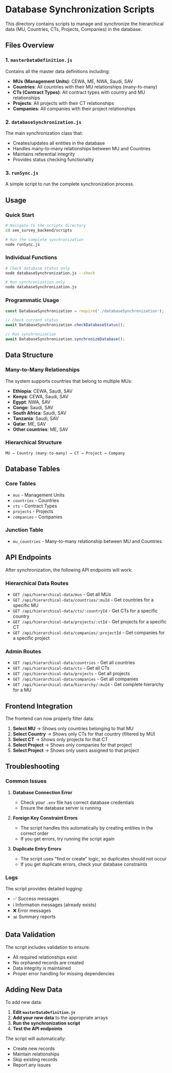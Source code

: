 # Database Synchronization Scripts

This directory contains scripts to manage and synchronize the hierarchical data (MU, Countries, CTs, Projects, Companies) in the database.

## Files Overview

### 1. `masterDataDefinition.js`
Contains all the master data definitions including:
- **MUs (Management Units)**: CEWA, ME, NWA, Saudi, SAV
- **Countries**: All countries with their MU relationships (many-to-many)
- **CTs (Contract Types)**: All contract types with country and MU relationships
- **Projects**: All projects with their CT relationships
- **Companies**: All companies with their project relationships

### 2. `databaseSynchronization.js`
The main synchronization class that:
- Creates/updates all entities in the database
- Handles many-to-many relationships between MU and Countries
- Maintains referential integrity
- Provides status checking functionality

### 3. `runSync.js`
A simple script to run the complete synchronization process.

## Usage

### Quick Start
```bash
# Navigate to the scripts directory
cd see_survey_backend/scripts

# Run the complete synchronization
node runSync.js
```

### Individual Functions
```bash
# Check database status only
node databaseSynchronization.js --check

# Run synchronization only
node databaseSynchronization.js
```

### Programmatic Usage
```javascript
const DatabaseSynchronization = require('./databaseSynchronization');

// Check current status
await DatabaseSynchronization.checkDatabaseStatus();

// Run synchronization
await DatabaseSynchronization.synchronizeDatabase();
```

## Data Structure

### Many-to-Many Relationships
The system supports countries that belong to multiple MUs:

- **Ethiopia**: CEWA, Saudi, SAV
- **Kenya**: CEWA, Saudi, SAV  
- **Egypt**: NWA, SAV
- **Congo**: Saudi, SAV
- **South Africa**: Saudi, SAV
- **Tanzania**: Saudi, SAV
- **Qatar**: ME, SAV
- **Other countries**: ME, SAV

### Hierarchical Structure
```
MU → Country (many-to-many) → CT → Project → Company
```

## Database Tables

### Core Tables
- `mus` - Management Units
- `countries` - Countries
- `cts` - Contract Types
- `projects` - Projects
- `companies` - Companies

### Junction Table
- `mu_countries` - Many-to-many relationship between MU and Countries

## API Endpoints

After synchronization, the following API endpoints will work:

### Hierarchical Data Routes
- `GET /api/hierarchical-data/mus` - Get all MUs
- `GET /api/hierarchical-data/countries/:muId` - Get countries for a specific MU
- `GET /api/hierarchical-data/cts/:countryId` - Get CTs for a specific country
- `GET /api/hierarchical-data/projects/:ctId` - Get projects for a specific CT
- `GET /api/hierarchical-data/companies/:projectId` - Get companies for a specific project

### Admin Routes
- `GET /api/hierarchical-data/countries` - Get all countries
- `GET /api/hierarchical-data/cts` - Get all CTs
- `GET /api/hierarchical-data/projects` - Get all projects
- `GET /api/hierarchical-data/companies` - Get all companies
- `GET /api/hierarchical-data/hierarchy/:muId` - Get complete hierarchy for a MU

## Frontend Integration

The frontend can now properly filter data:

1. **Select MU** → Shows only countries belonging to that MU
2. **Select Country** → Shows only CTs for that country (filtered by MU)
3. **Select CT** → Shows only projects for that CT
4. **Select Project** → Shows only companies for that project
5. **Select Project** → Shows only users assigned to that project

## Troubleshooting

### Common Issues

1. **Database Connection Error**
   - Check your `.env` file has correct database credentials
   - Ensure the database server is running

2. **Foreign Key Constraint Errors**
   - The script handles this automatically by creating entities in the correct order
   - If you get errors, try running the script again

3. **Duplicate Entry Errors**
   - The script uses "find or create" logic, so duplicates should not occur
   - If you get duplicate errors, check your database constraints

### Logs
The script provides detailed logging:
- ✅ Success messages
- ℹ️ Information messages (already exists)
- ❌ Error messages
- 📊 Summary reports

## Data Validation

The script includes validation to ensure:
- All required relationships exist
- No orphaned records are created
- Data integrity is maintained
- Proper error handling for missing dependencies

## Adding New Data

To add new data:

1. **Edit `masterDataDefinition.js`**
2. **Add your new data** to the appropriate arrays
3. **Run the synchronization script**
4. **Test the API endpoints**

The script will automatically:
- Create new records
- Maintain relationships
- Skip existing records
- Report any issues 